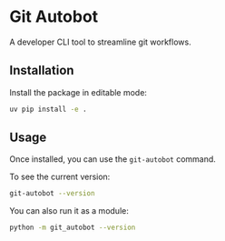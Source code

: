 # Git Autobot

A developer CLI tool to streamline git workflows.

## Installation

Install the package in editable mode:

```bash
uv pip install -e .
```

## Usage

Once installed, you can use the `git-autobot` command.

To see the current version:
```bash
git-autobot --version
```

You can also run it as a module:
```bash
python -m git_autobot --version
```
